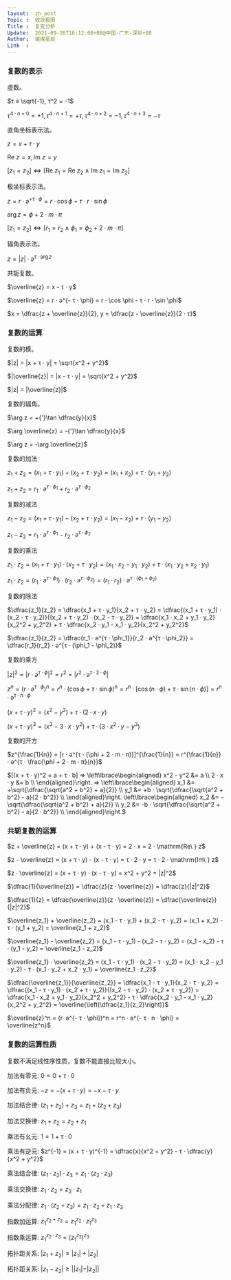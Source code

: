 ```yaml
---
layout:  zh_post
Topic :  收敛极限
Title :  复变分析
Update:  2021-09-26T16:12:00+08@中国-广东-深圳+08
Author:  璀璨星辰
Link  :
---
```


### 复数的表示

虚数。

$τ ≡ \sqrt{-1}, τ^2 = -1$

$τ^{4 · n + 0} = +1, τ^{4 · n + 1} = +τ, τ^{4 · n + 2} = -1, τ^{4 · n + 3} = -τ$

直角坐标表示法。

$z = x + τ · y$

$\mathrm{Re\ } z = x, \mathrm{Im\ } z = y$

$[z_1 = z_2] ⇔ [\mathrm{Re\ } z_1 = \mathrm{Re\ } z_2 ∧ \mathrm{Im\ } z_1 = \mathrm{Im\ } z_2]$

极坐标表示法。

$z = r · ә^{+ τ · \phi} = r · \cos \phi + τ · r · \sin \phi$

$\arg z = \phi + 2 · m · π$

$[z_1 = z_2] ⇔ [r_1 = r_2 ∧ \phi_1 = \phi_2 + 2 · m · π]$

辐角表示法。

$z = |z| · ә^{τ · \arg z}$

共轭复数。

$\overline{z} = x - τ · y$

$\overline{z} = r · ә^{- τ · \phi} = r · \cos \phi - τ · r · \sin \phi$

$x = \dfrac{z + \overline{z}}{2}, y = \dfrac{z - \overline{z}}{2 · τ}$

### 复数的运算

复数的模。

$|z| = |x + τ · y| = \sqrt{x^2 + y^2}$

$|\overline{z}| = |x - τ · y| = \sqrt{x^2 + y^2}$

$|z| = |\overline{z}|$

复数的辐角。

$\arg z = +{'}\tan \dfrac{y}{x}$

$\arg \overline{z} = -{'}\tan \dfrac{y}{x}$

$\arg z = -\arg \overline{z}$

复数的加法

$z_1 + z_2 = (x_1 + τ · y_1) + (x_2 + τ · y_2) = (x_1 + x_2) + τ · (y_1 + y_2)$

$z_1 + z_2 = r_1 · ә^{τ · \phi_1} + r_2 · ә^{τ · \phi_2}$

复数的减法

$z_1 - z_2 = (x_1 + τ · y_1) - (x_2 + τ · y_2) = (x_1 - x_2) + τ · (y_1 - y_2)$

$z_1 - z_2 = r_1 · ә^{τ · \phi_1} - r_2 · ә^{τ · \phi_2}$

复数的乘法

$z_1 · z_2 = (x_1 + τ · y_1) · (x_2 + τ · y_2) = (x_1 · x_2 - y_1 · y_2) + τ · (x_1 · y_2 + x_2 · y_1)$

$z_1 · z_2 = (r_1 · ә^{τ · \phi_1}) · (r_2 · ә^{τ · \phi_2}) = (r_1 · r_2) · ә^{τ · (\phi_1 + \phi_2)}$

复数的除法

$\dfrac{z_1}{z_2} = \dfrac{x_1 + τ · y_1}{x_2 + τ · y_2} = \dfrac{(x_1 + τ · y_1) · (x_2 - τ · y_2)}{(x_2 + τ · y_2) · (x_2 - τ · y_2)} = \dfrac{x_1 · x_2 + y_1 · y_2}{x_2^2 + y_2^2} + τ · \dfrac{x_2 · y_1 - x_1 · y_2}{x_2^2 + y_2^2}$

$\dfrac{z_1}{z_2} = \dfrac{r_1 · ә^{τ · \phi_1}}{r_2 · ә^{τ · \phi_2}} = \dfrac{r_1}{r_2} · ә^{τ · (\phi_1 - \phi_2)}$

复数的乘方

$|z|^2 = |r · ә^{τ · \phi}|^2 = r^2 = |r^2 · ә^{τ · 2 · \phi}|$

$z^n = (r · ә^{τ · \phi})^n = r^n · (\cos \phi + τ · \sin \phi)^n = r^n · [\cos (n · \phi) + τ · \sin (n · \phi)] = r^n · ә^{τ · n · \phi}$

$(x + τ · y)^2 = (x^2 - y^2) + τ · (2 · x · y)$

$(x + τ · y)^3 = (x^3 - 3 · x · y^2) + τ · (3 · x^2 · y - y^3)$

复数的开方

$z^{\frac{1}{n}} = [r · ә^{τ · (\phi + 2 · m · π)}]^{\frac{1}{n}} = r^{\frac{1}{n}} · ә^{τ · \frac{\phi + 2 · m · π}{n}}$

$[(x + τ · y)^2 = a + τ · b] ⇒ 
\left\lbrace\begin{aligned}
x^2 - y^2 &= a \\
2 · x · y &= b \\
\end{aligned}\right. ⇒ 
\left\lbrace\begin{aligned}
x_1 &= +\sqrt{\dfrac{\sqrt{a^2 + b^2} + a}{2}} \\
y_1 &= +b · \sqrt{\dfrac{\sqrt{a^2 + b^2} - a}{2 · b^2}} \\
\end{aligned}\right. 
\left\lbrace\begin{aligned}
x_2 &= -\sqrt{\dfrac{\sqrt{a^2 + b^2} + a}{2}} \\
y_2 &= -b · \sqrt{\dfrac{\sqrt{a^2 + b^2} - a}{2 · b^2}} \\
\end{aligned}\right.$

### 共轭复数的运算

$z + \overline{z} = (x + τ · y) + (x - τ · y) = 2 · x = 2 · \mathrm{Re\ } z$

$z - \overline{z} = (x + τ · y) - (x - τ · y) = τ · 2 · y = τ · 2 · \mathrm{Im\ } z$

$z · \overline{z} = (x + τ · y) · (x - τ · y) = x^2 + y^2 = |z|^2$

$\dfrac{1}{\overline{z}} = \dfrac{z}{z · \overline{z}} = \dfrac{z}{|z|^2}$

$\dfrac{1}{z} = \dfrac{\overline{z}}{z · \overline{z}} = \dfrac{\overline{z}}{|z|^2}$

$\overline{z_1} + \overline{z_2} = (x_1 - τ · y_1) + (x_2 - τ · y_2) = (x_1 + x_2) - τ · (y_1 + y_2) = \overline{z_1 + z_2}$

$\overline{z_1} - \overline{z_2} = (x_1 - τ · y_1) - (x_2 - τ · y_2) = (x_1 - x_2) - τ · (y_1 - y_2) = \overline{z_1 - z_2}$

$\overline{z_1} · \overline{z_2} = (x_1 - τ · y_1) · (x_2 - τ · y_2) = (x_1 · x_2 - y_1 · y_2) - τ · (x_1 · y_2 + x_2 · y_1) = \overline{z_1 · z_2}$

$\dfrac{\overline{z_1}}{\overline{z_2}} = \dfrac{x_1 - τ · y_1}{x_2 - τ · y_2} = \dfrac{(x_1 - τ · y_1) · (x_2 + τ · y_2)}{(x_2 - τ · y_2) · (x_2 + τ · y_2)} = \dfrac{x_1 · x_2 + y_1 · y_2}{x_2^2 + y_2^2} - τ · \dfrac{x_2 · y_1 - x_1 · y_2}{x_2^2 + y_2^2} = \overline{\left(\dfrac{z_1}{z_2}\right)}$

$\overline{z}^n = (r· ә^{- τ · \phi})^n = r^n · ә^{- τ · n · \phi} = \overline{z^n}$

### 复数的运算性质

复数不满足线性序性质，复数不能直接比较大小。

加法有零元: $0 = 0 + τ · 0$

加法有负元: $-z = -(x + τ · y) = -x - τ · y$

加法结合律: $(z_1 + z_2) + z_3 = z_1 + (z_2 + z_3)$

加法交换律: $z_1 + z_2 = z_2 + z_1$

乘法有幺元: $1 = 1 + τ · 0$

乘法有逆元: $z^{-1} = (x + τ · y)^{-1} = \dfrac{x}{x^2 + y^2} - τ · \dfrac{y}{x^2 + y^2}$

乘法结合律: $(z_1 · z_2) · z_3 = z_1 · (z_2 · z_3)$

乘法交换律: $z_1 · z_2 = z_2 · z_1$

乘法分配律: $z_1 · (z_2 + z_3) = z_1 · z_2 + z_1 · z_3$

指数加运算: $z_1^{z_2 + z_3} = z_1^{z_2} · z_1^{z_3}$

指数乘运算: $z_1^{z_2 · z_3} = (z_1^{z_2})^{z_3}$

拓扑距关系: $|z_1 + z_2| ≤ |z_1| + |z_2|$

拓扑距关系: $|z_1 - z_2| ≥ ||z_1| - |z_2||$